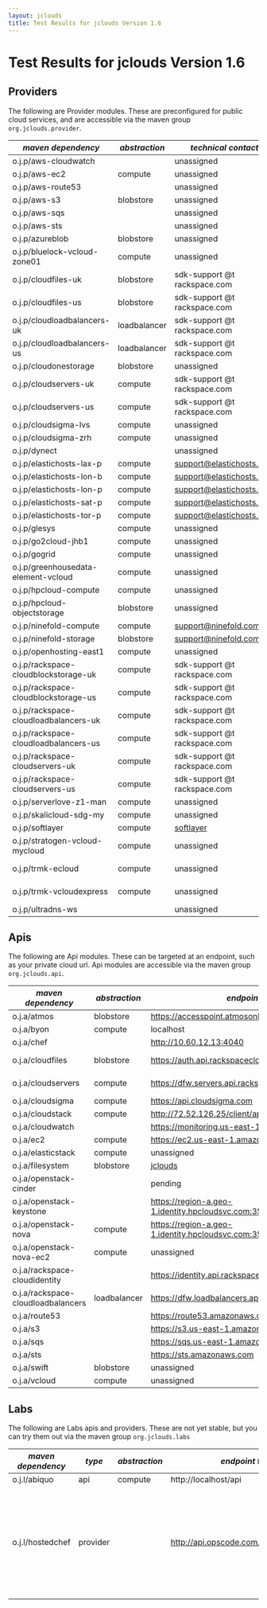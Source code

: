 ```yaml
---
layout: jclouds
title: Test Results for jclouds Version 1.6
---
```


Test Results for jclouds Version 1.6
========================

## Providers

The following are Provider modules.  These are preconfigured for public cloud services, and are accessible via the maven group `org.jclouds.provider`.

|  *maven dependency* |  *abstraction* |  *technical contact* |  *result* |  *notes* | 
|---------------------|----------------|-------------------|-----------|----------|
| o.j.p/aws-cloudwatch| | unassigned | [3/3](/documentation/releasenotes/1.6.0/aws-cloudwatch.txt)|
| o.j.p/aws-ec2| compute| unassigned | [157/164](/documentation/releasenotes/1.6.0/aws-ec2.txt)| [failures](/documentation/releasenotes/1.6.0/aws-ec2-failures.txt)
| o.j.p/aws-route53| | unassigned | [8/8](/documentation/releasenotes/1.6.0/aws-route53.txt)|
| o.j.p/aws-s3| blobstore| unassigned | [56/58](/documentation/releasenotes/1.6.0/aws-s3.txt)| [failures](/documentation/releasenotes/1.6.0/aws-s3-failures.txt)
| o.j.p/aws-sqs| | unassigned | [10/10](/documentation/releasenotes/1.6.0/aws-sqs.txt)| 
| o.j.p/aws-sts| | unassigned | [14/14](/documentation/releasenotes/1.6.0/aws-sts.txt)| 
| o.j.p/azureblob| blobstore| unassigned | [94/99](/documentation/releasenotes/1.6.0/azureblob.txt)| [failures](/documentation/releasenotes/1.6.0/azureblob-failures.txt)|
| o.j.p/bluelock-vcloud-zone01| compute| unassigned | pending | |
| o.j.p/cloudfiles-uk| blobstore| sdk-support @t rackspace.com | [94/99](/documentation/releasenotes/1.6.0/cloudfiles-uk.txt)| [failures](/documentation/releasenotes/1.6.0/cloudfiles-uk-failures.txt)|
| o.j.p/cloudfiles-us| blobstore| sdk-support @t rackspace.com | [94/99](/documentation/releasenotes/1.6.0/cloudfiles-us.txt)| [failures](/documentation/releasenotes/1.6.0/cloudfiles-us-failures.txt)|
| o.j.p/cloudloadbalancers-uk| loadbalancer| sdk-support @t rackspace.com | [3/8](/documentation/releasenotes/1.6.0/cloudloadbalancers-us.txt)| [failures](/documentation/releasenotes/1.6.0/cloudloadbalancers-us-failures.txt)|
| o.j.p/cloudloadbalancers-us| loadbalancer| sdk-support @t rackspace.com | [3/8](/documentation/releasenotes/1.6.0/cloudloadbalancers-us.txt)| [failures](/documentation/releasenotes/1.6.0/cloudloadbalancers-us-failures.txt)|
| o.j.p/cloudonestorage| blobstore| unassigned | pending| |
| o.j.p/cloudservers-uk| compute| sdk-support @t rackspace.com | [130/152](/documentation/releasenotes/1.6.0/cloudservers-us.txt)| [failures](/documentation/releasenotes/1.6.0/cloudservers-us-failures.txt)|
| o.j.p/cloudservers-us| compute| sdk-support @t rackspace.com | [133/152](/documentation/releasenotes/1.6.0/cloudservers-us.txt)| [failures](/documentation/releasenotes/1.6.0/cloudservers-us-failures.txt)|
| o.j.p/cloudsigma-lvs| compute| unassigned | [130/140](/documentation/releasenotes/1.6.0/cloudsigma-lvs.txt)| [failures](/documentation/releasenotes/1.6.0/cloudsigma-lvs-failures.txt)
| o.j.p/cloudsigma-zrh| compute| unassigned | [123/141](/documentation/releasenotes/1.6.0/cloudsigma-zrh.txt)| [failures](/documentation/releasenotes/1.6.0/cloudsigma-zrh-failures.txt)
| o.j.p/dynect| | unassigned | [13/15](/documentation/releasenotes/1.6.0/dynect.txt)| [failures](/documentation/releasenotes/1.6.0/dynect-failures.txt)|
| o.j.p/elastichosts-lax-p| compute| support@elastichosts.com | [130/131](/documentation/releasenotes/1.6.0/elastichosts-lax-p.txt)| [failures](/documentation/releasenotes/1.6.0/elastichosts-lax-p-failures.txt)
| o.j.p/elastichosts-lon-b| compute| support@elastichosts.com | [131/131](/documentation/releasenotes/1.6.0/elastichosts-lon-b.txt)|
| o.j.p/elastichosts-lon-p| compute| support@elastichosts.com | [131/131](/documentation/releasenotes/1.6.0/elastichosts-lon-p.txt)|
| o.j.p/elastichosts-sat-p| compute| support@elastichosts.com | [131/131](/documentation/releasenotes/1.6.0/elastichosts-sat-p.txt)|
| o.j.p/elastichosts-tor-p| compute| support@elastichosts.com | [131/131](/documentation/releasenotes/1.6.0/elastichosts-tor-p.txt)|
| o.j.p/glesys| compute| unassigned | [122/153](/documentation/releasenotes/1.6.0/glesys.txt)| [failures](/documentation/releasenotes/1.6.0/glesys.txt)|
| o.j.p/go2cloud-jhb1| compute| unassigned | [107/130](/documentation/releasenotes/1.6.0/go2cloud-jhb1.txt)| [failures](/documentation/releasenotes/1.6.0/go2cloud-jhb1.txt)|
| o.j.p/gogrid| compute| unassigned | [113/118](/documentation/releasenotes/1.6.0/gogrid.txt)| [failures](/documentation/releasenotes/1.6.0/gogrid.txt)|
| o.j.p/greenhousedata-element-vcloud| compute| unassigned | pending| |
| o.j.p/hpcloud-compute| compute | unassigned | [122/141](/documentation/releasenotes/1.6.0/hpcloud-compute.txt)| [failures](/documentation/releasenotes/1.6.0/hpcloud-compute-failures.txt)|
| o.j.p/hpcloud-objectstorage| blobstore| unassigned | [10/12](/documentation/releasenotes/1.6.0/hpcloud-objectstorage.txt)| [failures](/documentation/releasenotes/1.6.0/hpcloud-objectstorage-failures.txt)|
| o.j.p/ninefold-compute| compute| support@ninefold.com | [101/114](/documentation/releasenotes/1.6.0/ninefold-compute.txt)| [failures](/documentation/releasenotes/1.6.0/ninefold-compute-failures.txt)|
| o.j.p/ninefold-storage| blobstore| support@ninefold.com | [55/68](/documentation/releasenotes/1.6.0/ninefold-storage.txt)| [failures](/documentation/releasenotes/1.6.0/ninefold-storage-failures.txt)|
| o.j.p/openhosting-east1| compute| unassigned | [130/130](/documentation/releasenotes/1.6.0/openhosting-east1.txt)|
| o.j.p/rackspace-cloudblockstorage-uk| compute| sdk-support @t rackspace.com | [7/7](/documentation/releasenotes/1.6.0/rackspace-cloudblockstorage-uk.txt)| 
| o.j.p/rackspace-cloudblockstorage-us| compute| sdk-support @t rackspace.com | [7/7](/documentation/releasenotes/1.6.0/rackspace-cloudblockstorage-us.txt)|
| o.j.p/rackspace-cloudloadbalancers-uk| compute| sdk-support @t rackspace.com | [9/9](/documentation/releasenotes/1.6.0/rackspace-cloudloadbalancers-uk.txt)|
| o.j.p/rackspace-cloudloadbalancers-us| compute| sdk-support @t rackspace.com | [8/9](/documentation/releasenotes/1.6.0/rackspace-cloudloadbalancers-us.txt)| [failures](/documentation/releasenotes/1.6.0/rackspace-cloudloadbalancers-us-failures.txt)|
| o.j.p/rackspace-cloudservers-uk| compute| sdk-support @t rackspace.com | [123/124](/documentation/releasenotes/1.6.0/rackspace-cloudservers-uk.txt)| [failures](/documentation/releasenotes/1.6.0/rackspace-cloudservers-uk-failures.txt)|
| o.j.p/rackspace-cloudservers-us| compute| sdk-support @t rackspace.com | [116/124](/documentation/releasenotes/1.6.0/rackspace-cloudservers-us.txt)| [failures](/documentation/releasenotes/1.6.0/rackspace-cloudservers-us-failures.txt)|
| o.j.p/serverlove-z1-man| compute| unassigned | [107/131](/documentation/releasenotes/1.6.0/serverlove-z1-man.txt)| [failures](/documentation/releasenotes/1.6.0/serverlove-z1-man-failures.txt)
| o.j.p/skalicloud-sdg-my| compute| unassigned | [112/131](/documentation/releasenotes/1.6.0/skalicloud-sdg-my.txt)| [failures](/documentation/releasenotes/1.6.0/skalicloud-sdg-my-failures.txt)
| o.j.p/softlayer| compute| [softlayer](http://forums.softlayer.com/forumdisplay.php?f=30) | [115/134](/documentation/releasenotes/1.6.0/softlayer.txt)| [failures](/documentation/releasenotes/1.6.0/softlayer-failures.txt)|
| o.j.p/stratogen-vcloud-mycloud| compute| unassigned | pending| connection refused errors|
| o.j.p/trmk-ecloud| compute| unassigned | *failure* | not a future: public abstract java.util.Map org.jclouds.trmk.vcloud_0_8.TerremarkVCloudAsyncClient.listOrgs()
| o.j.p/trmk-vcloudexpress| compute| unassigned | *failure* | not a future: public abstract java.util.Map org.jclouds.trmk.vcloud_0_8.TerremarkVCloudAsyncClient.listOrgs()
| o.j.p/ultradns-ws| | unassigned | [34/34](/documentation/releasenotes/1.6.0/ultradns-ws.txt)| [failures](/documentation/releasenotes/1.6.0/ultradns-ws-failures.txt)|

## Apis

The following are Api modules.  These can be targeted at an endpoint, such as your private cloud url.  Api modules are accessible via the maven group `org.jclouds.api`.

|  *maven dependency* |  *abstraction* |  *endpoint tested* | *technical contact* |  *result* |  *notes* | 
|---------------------|----------------|--------------------|---------------------|-----------|----------|
| o.j.a/atmos| blobstore| https://accesspoint.atmosonline.com | unassigned | [0/125](/documentation/releasenotes/1.6.0/atmos.txt)| [failures](/documentation/releasenotes/1.6.0/atmos-failures.txt)|
| o.j.a/byon| compute| localhost | [jclouds](https://groups.google.com/forum/?fromgroups#!forum/jclouds)| [1/1](/documentation/releasenotes/1.6.0/byon.txt) |
| o.j.a/chef| | http://10.60.12.13:4040 | unassigned | [53/53](/documentation/releasenotes/1.6.0/chef.txt)|
| o.j.a/cloudfiles| blobstore| https://auth.api.rackspacecloud.com | sdk-support @t rackspace.com | [23/25](/documentation/releasenotes/1.6.0/cloudfiles.txt)| [failures](/documentation/releasenotes/1.6.0/cloudfiles-failures.txt)|
| o.j.a/cloudservers| compute| https://dfw.servers.api.rackspacecloud.com/v2/ | sdk-support @t rackspace.com | pending | |
| o.j.a/cloudsigma| compute| https://api.cloudsigma.com | unassigned | [13/49](/documentation/releasenotes/1.6.0/cloudsigma.txt)| [failures](/documentation/releasenotes/1.6.0/cloudsigma-failures.txt)|
| o.j.a/cloudstack| compute| http://72.52.126.25/client/api | unassigned | [59/122](/documentation/releasenotes/1.6.0/cloudstack.txt)| [failures](/documentation/releasenotes/1.6.0/cloudstack-failures.txt)|
| o.j.a/cloudwatch| | https://monitoring.us-east-1.amazonaws.com | unassigned | [5/5](/documentation/releasenotes/1.6.0/cloudwatch.txt)| |
| o.j.a/ec2| compute| https://ec2.us-east-1.amazonaws.com | unassigned | [38/61](/documentation/releasenotes/1.6.0/ec2.txt)| [failures](/documentation/releasenotes/1.6.0/ec2-failures.txt)| 
| o.j.a/elasticstack| compute| unassigned | support@elastichosts.com | [28/39](/documentation/releasenotes/1.6.0/elasticstack.txt)| [failures](/documentation/releasenotes/1.6.0/elasticstack-failures.txt) |
| o.j.a/filesystem| blobstore|[jclouds](https://groups.google.com/forum/?fromgroups#!forum/jclouds)| [66/66](/documentation/releasenotes/1.6.0/filesystem.txt) |
| o.j.a/openstack-cinder| | pending | unassigned | pending| |
| o.j.a/openstack-keystone| | https://region-a.geo-1.identity.hpcloudsvc.com:35357/v2.0/ | unassigned | [1/12](/documentation/releasenotes/1.6.0/openstack-keystone.txt)| [failures](/documentation/releasenotes/1.6.0/openstack-keystone-failures.txt)|
| o.j.a/openstack-nova| compute | https://region-a.geo-1.identity.hpcloudsvc.com:35357/v2.0/ | unassigned | [56/78](/documentation/releasenotes/1.6.0/openstack-nova.txt)| [failures](/documentation/releasenotes/1.6.0/openstack-nova-failures.txt)|
| o.j.a/openstack-nova-ec2| compute | unassigned | unassigned | pending| |
| o.j.a/rackspace-cloudidentity| | https://identity.api.rackspacecloud.com/v2.0/ | sdk-support @t rackspace.com | [5/12](/documentation/releasenotes/1.6.0/rackspace-cloudidentity.txt)| [failures](/documentation/releasenotes/1.6.0/rackspace-cloudidentity-failures.txt)|
| o.j.a/rackspace-cloudloadbalancers| loadbalancer| https://dfw.loadbalancers.api.rackspacecloud.com/v1.0/ | sdk-support @t rackspace.com | pending | |
| o.j.a/route53| | https://route53.amazonaws.com | unassigned | [8/8](/documentation/releasenotes/1.6.0/route53.txt)|
| o.j.a/s3| | https://s3.us-east-1.amazonaws.com | unassigned | [112/117](/documentation/releasenotes/1.6.0/s3.txt)| [failures](/documentation/releasenotes/1.6.0/s3-failures.txt)|
| o.j.a/sqs| | https://sqs.us-east-1.amazonaws.com | unassigned | [17/17](/documentation/releasenotes/1.6.0/sqs.txt)|
| o.j.a/sts| | https://sts.amazonaws.com | unassigned | [0/3](/documentation/releasenotes/1.6.0/sts.txt)| [failures](/documentation/releasenotes/1.6.0/sts-failures.txt)|
| o.j.a/swift| blobstore| unassigned | unassigned | [0/0](/documentation/releasenotes/1.6.0/swift.txt)| [failures](/documentation/releasenotes/1.6.0/swift-failures.txt)|
| o.j.a/vcloud| compute| unassigned | unassigned | [21/35](/documentation/releasenotes/1.6.0/vcloud.txt)| [failures](/documentation/releasenotes/1.6.0/vcloud-failures.txt)|


## Labs

The following are Labs apis and providers.  These are not yet stable, but you can try them out via the maven group `org.jclouds.labs`

|  *maven dependency* |  *type* | *abstraction* |  *endpoint tested* | *technical contact* |  *result* |  *notes* |
|---------------------|---------|---------------|--------------------|---------------------|-----------|----------|
| o.j.l/abiquo | api | compute | http://localhost/api | support@abiquo.com | pending |
| o.j.l/hostedchef | provider |  | http://api.opscode.com/organizations/nacx | unassigned | [47/49](/documentation/releasenotes/1.6.0/hostedchef.txt)| [failures](/documentation/releasenotes/1.6.0/hostedchef-failures.txt) One of the two test failures is caused by [CHEF-2477](http://tickets.opscode.com/browse/CHEF-2477)

